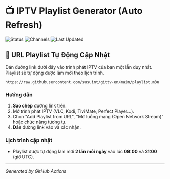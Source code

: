# 📺 IPTV Playlist Generator (Auto Refresh)

![Status](https://github.com/susuint/gittv-en/actions/workflows/update-playlist-public.yml/badge.svg)
![Channels](https://img.shields.io/badge/channels-9355-success)
![Last Updated](https://img.shields.io/badge/updated-2025-10-22%2021:40%20UTC-blue)

## 🚀 URL Playlist Tự Động Cập Nhật

Dán đường link dưới đây vào trình phát IPTV của bạn một lần duy nhất. Playlist sẽ tự động được làm mới theo lịch trình.

```
https://raw.githubusercontent.com/susuint/gittv-en/main/playlist.m3u
```

### Hướng dẫn
1.  **Sao chép** đường link trên.
2.  Mở trình phát IPTV (VLC, Kodi, TiviMate, Perfect Player...).
3.  Chọn "Add Playlist from URL", "Mở luồng mạng (Open Network Stream)" hoặc chức năng tương tự.
4.  **Dán** đường link vào và xác nhận.

### Lịch trình cập nhật
- Playlist được tự động làm mới **2 lần mỗi ngày** vào lúc **09:00** và **21:00** (giờ UTC).

---
*Generated by GitHub Actions*
